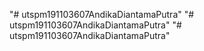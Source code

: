 "# utspm191103607AndikaDiantamaPutra" 
"# utspm191103607AndikaDiantamaPutra" 
"# utspm191103607AndikaDiantamaPutra" 
